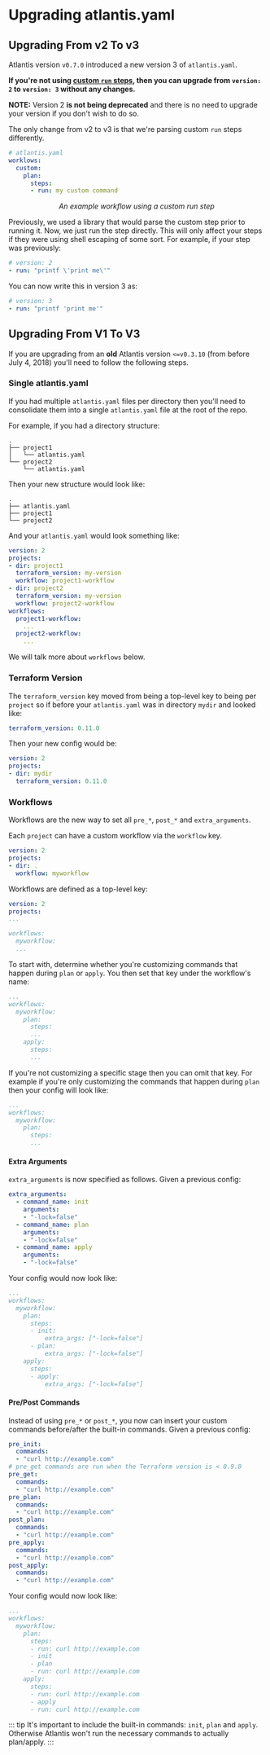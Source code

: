 # Upgrading atlantis.yaml

## Upgrading From v2 To v3
Atlantis version `v0.7.0` introduced a new version 3 of `atlantis.yaml`.

**If you're not using [custom `run` steps](custom-workflows.html#custom-run-command),
 then you can upgrade from `version: 2` to `version: 3` without any changes.**

**NOTE:** Version 2 **is not being deprecated** and there is no need to upgrade your version
if you don't wish to do so.

The only change from v2 to v3 is that we're parsing custom `run` steps differently.
```yaml
# atlantis.yaml
worklows:
  custom:
    plan:
      steps:
      - run: my custom command
```
<center><i>An example workflow using a custom run step</i></center>

Previously, we used a library that would parse the custom step prior to running
it. Now, we just run the step directly. This will only affect your steps if they were using shell escaping of some sort.
For example, if your step was previously:
```yaml
# version: 2
- run: "printf \'print me\'"
```

You can now write this in version 3 as:
```yaml
# version: 3
- run: "printf 'print me'"
```


## Upgrading From V1 To V3
If you are upgrading from an **old** Atlantis version `<=v0.3.10` (from before July 4, 2018)
you'll need to follow the following steps.

### Single atlantis.yaml
If you had multiple `atlantis.yaml` files per directory then you'll need to
consolidate them into a single `atlantis.yaml` file at the root of the repo.

For example, if you had a directory structure:
```
.
├── project1
│   └── atlantis.yaml
└── project2
    └── atlantis.yaml
```

Then your new structure would look like:
```
.
├── atlantis.yaml
├── project1
└── project2
```

And your `atlantis.yaml` would look something like:
```yaml
version: 2
projects:
- dir: project1
  terraform_version: my-version
  workflow: project1-workflow
- dir: project2
  terraform_version: my-version
  workflow: project2-workflow
workflows:
  project1-workflow:
    ...
  project2-workflow:
    ...
```

We will talk more about `workflows` below.

### Terraform Version
The `terraform_version` key moved from being a top-level key to being per `project`
so if before your `atlantis.yaml` was in directory `mydir` and looked like:
```yaml
terraform_version: 0.11.0
```

Then your new config would be:
```yaml
version: 2
projects:
- dir: mydir
  terraform_version: 0.11.0
```

### Workflows
Workflows are the new way to set all `pre_*`, `post_*` and `extra_arguments`.

Each `project` can have a custom workflow via the `workflow` key.
```yaml
version: 2
projects:
- dir: .
  workflow: myworkflow
```

Workflows are defined as a top-level key:
```yaml
version: 2
projects:
...

workflows:
  myworkflow:
  ...
```

To start with, determine whether you're customizing commands that happen during
`plan` or `apply`. You then set that key under the workflow's name:
```yaml
...
workflows:
  myworkflow:
    plan:
      steps:
      ...
    apply:
      steps:
      ...
```

If you're not customizing a specific stage then you can omit that key. For example
if you're only customizing the commands that happen during `plan` then your config
will look like:
```yaml
...
workflows:
  myworkflow:
    plan:
      steps:
      ...
```

#### Extra Arguments
`extra_arguments` is now specified as follows. Given a previous config:
```yaml
extra_arguments:
  - command_name: init
    arguments:
    - "-lock=false"
  - command_name: plan
    arguments:
    - "-lock=false"
  - command_name: apply
    arguments:
    - "-lock=false"
```

Your config would now look like:
```yaml
...
workflows:
  myworkflow:
    plan:
      steps:
      - init:
          extra_args: ["-lock=false"]
      - plan:
          extra_args: ["-lock=false"]
    apply:
      steps:
      - apply:
          extra_args: ["-lock=false"]
```


#### Pre/Post Commands
Instead of using `pre_*` or `post_*`, you now can insert your custom commands
before/after the built-in commands. Given a previous config:

```yaml
pre_init:
  commands:
  - "curl http://example.com"
# pre_get commands are run when the Terraform version is < 0.9.0
pre_get:
  commands:
  - "curl http://example.com"
pre_plan:
  commands:
  - "curl http://example.com"
post_plan:
  commands:
  - "curl http://example.com"
pre_apply:
  commands:
  - "curl http://example.com"
post_apply:
  commands:
  - "curl http://example.com"
```

Your config would now look like:
```yaml
...
workflows:
  myworkflow:
    plan:
      steps:
      - run: curl http://example.com
      - init
      - plan
      - run: curl http://example.com
    apply:
      steps:
      - run: curl http://example.com
      - apply
      - run: curl http://example.com
```

::: tip
It's important to include the built-in commands: `init`, `plan` and `apply`.
Otherwise Atlantis won't run the necessary commands to actually plan/apply.
:::

